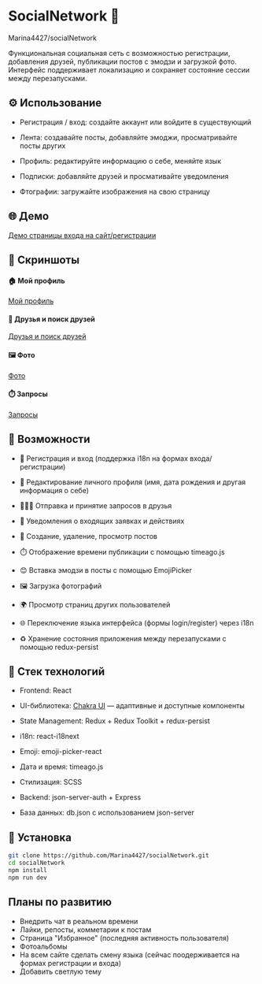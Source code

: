 # SocialNetwork 📱
Marina4427/socialNetwork

Функциональная социальная сеть с возможностью регистрации, добавления друзей, публикации постов с эмодзи и загрузкой фото. Интерфейс поддерживает локализацию и сохраняет состояние сессии между перезапусками.

## ⚙️ Использование
- Регистрация / вход: создайте аккаунт или войдите в существующий

- Лента: создавайте посты, добавляйте эмоджи, просматривайте посты других

- Профиль: редактируйте информацию о себе, меняйте язык

- Подписки: добавляйте друзей и просмативайте уведомления

- Фтографии: загружайте изображения на свою страницу

## 🌐 Демо
[Демо страницы входа на сайт/регистрации](https://vercel.com/marinas-projects-814e099f/social-network)

## 📌 Скриншоты
#### 🏠 Мой профиль
[Мой профиль](./screenshots/MyProfile.png)

#### 👤 Друзья и поиск друзей
[Друзья и поиск друзей](./screenshots/friends.png)

#### 🖼️ Фото
[Фото](./screenshots/photos.png)

#### ⏱️ Запросы
[Запросы](./screenshots/requests.png)


## 🚀 Возможности

- 🔐 Регистрация и вход (поддержка i18n на формах входа/регистрации)
  
- 👤 Редактирование личного профиля (имя, дата рождения и другая информация о себе)

- 🧑‍🤝‍🧑 Отправка и принятие запросов в друзья

- 🔔 Уведомления о входящих заявках и действиях

- 📃 Создание, удаление, просмотр постов
  
- ⏱️ Отображение времени публикации с помощью timeago.js

- 😊 Вставка эмодзи в посты с помощью EmojiPicker

- 🖼️ Загрузка фотографий

- 🌍 Просмотр страниц других пользователей

- 🌐 Переключение языка интерфейса (формы login/register) через i18n

- ♻️ Хранение состояния приложения между перезапусками с помощью redux-persist

## 🧩 Стек технологий

-  Frontend: React

- UI-библиотека: [Chakra UI](https://chakra-ui.com/) — адаптивные и доступные компоненты

-  State Management: Redux + Redux Toolkit + redux-persist

-  i18n: react-i18next

-  Emoji: emoji-picker-react

-  Дата и время: timeago.js

-  Стилизация: SCSS

-  Backend: json-server-auth + Express

-  База данных: db.json с использованием json-server

## 🔧 Установка
```bash
git clone https://github.com/Marina4427/socialNetwork.git
cd socialNetwork
npm install
npm run dev
```

## Планы по развитию

- Внедрить чат в реальном времени
- Лайки, репосты, комметарии к постам
- Страница "Избранное" (последняя активность пользователя)
- Фотоальбомы
- На всем сайте сделать смену языка (сейчас поодерживается на формах регистрации и входа)
- Добавить светлую тему



